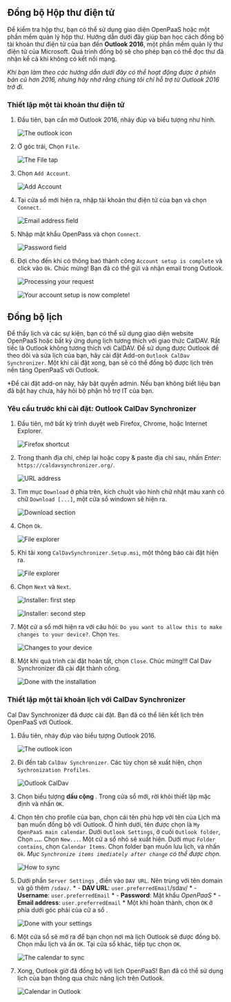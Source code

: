 ## Đồng bộ Hộp thư điện tử

Để kiểm tra hộp thư, bạn có thể sử dụng giao diện OpenPaaS hoặc một phần mềm quản lý hộp thư. Hướng dẫn dưới đây giúp bạn học cách đồng bộ tài khoản thư điện tử của bạn đến **Outlook 2016**, một phần mềm quản lý thư điện tử của Microsoft. Quá trình đồng bộ sẽ cho phép bạn có thể đọc thư đã nhận kể  cả khi không có kết nối mạng.

*Khi bạn làm theo các hướng dẫn dưới đây có thể hoạt động được ở phiên bản cũ hơn 2016, nhưng hãy nhớ rằng chúng tôi chỉ hỗ trợ từ Outlook 2016 trở đi.*

### Thiết lập một tài khoản thư điện tử

1. Đầu tiên, bạn cần mở Outlook 2016, nháy đúp và biểu tượng như hình.

    ![The outlook icon](/account/assets/images/en/windows_home_outlook.png)

2. Ở góc trái, Chọn `File`.

    ![The *File* tap](/account/assets/images/en/windows_setup_outlook_account_0.png)

3. Chọn `Add Account`.

    ![Add Account](/account/assets/images/en/windows_setup_outlook_account_1.png)

4. Tại cửa sổ  mới hiện ra, nhập tài khoản thư điện tử của bạn và chọn `Connect`.

    ![Email address field](/account/assets/images/en/windows_setup_outlook_account_2.png)

5. Nhập mật khẩu OpenPass và chọn `Connect`.

    ![Password field](/account/assets/images/en/windows_setup_outlook_account_3.png)

6. Đợi cho đến khi có thông baó thành công `Account setup is complete` và click vào `Ok`. Chúc mừng! Bạn đã có thể gửi và nhận email trong Outlook.

    ![Processing your request](/account/assets/images/en/windows_setup_outlook_account_4.png)

    ![Your account setup is now complete!](/account/assets/images/en/windows_setup_outlook_account_5.png)

## Đồng bộ lịch

Để thấy lịch và các sự kiện, bạn có thể sử dụng giao diện website OpenPaaS hoặc bất kỳ ứng dụng lịch tương thích với giao thức CalDAV. Rất tiếc là Outlook không tương thích với CalDAV. Để sử dụng được Outlook để theo dõi và sửa lịch của bạn, hãy cài đặt Add-on `Outlook CalDav Synchronizer`. Một khi cài đặt xong, bạn sẽ có thể  đồng bộ được lịch trên nền tảng OpenPaaS với Outlook.

*Để cài đặt add-on này, hãy bật quyền admin. Nếu bạn không biết liệu bạn đã bật hay chưa, hãy hỏi bộ phận hỗ trợ IT của bạn.

### Yêu cầu trước khi cài đặt: Outlook CalDav Synchronizer

1. Đầu tiên, mở bất kỳ trình duyệt web Firefox, Chrome, hoặc Internet Explorer.

    ![Firefox shortcut](/account/assets/images/en/windows_firefox_shortcut.png)

2. Trong thanh địa chỉ, chép lại hoặc copy & paste địa chỉ sau, nhấn *Enter*: `https://caldavsynchronizer.org/`.

    ![URL address](/account/assets/images/en/windows_install_caldavsynchronizer_2.png)

3. Tìm mục `Download` ở phía trên, kích chuột vào hình chữ nhật màu xanh có chữ `Download [...]`, một cửa sổ windown sẽ hiện ra.

    ![Download section](/account/assets/images/en/windows_install_caldavsynchronizer_3.png)

4. Chọn `Ok`.

    ![File explorer](/account/assets/images/en/windows_install_caldavsynchronizer_4.png)

5.  Khi tải xong `CalDavSynchronizer.Setup.msi`, một thông báo cài đặt hiện ra.

    ![File explorer](/account/assets/images/en/windows_install_caldavsynchronizer_5.png)

5. Chọn `Next` và `Next`.

    ![Installer: first step](/account/assets/images/en/windows_install_caldavsynchronizer_6.png)

    ![Installer: second step](/account/assets/images/en/windows_install_caldavsynchronizer_7.png)

7. Một cử a sổ mới hiện ra với câu hỏi: `Do you want to allow this to make changes to your device?`. Chọn `Yes`.

    ![Changes to your device](/account/assets/images/en/windows_install_caldavsynchronizer_8.png)

8. Một khi quá trình cài đặt hoàn tất, chọn `Close`. Chúc mừng!!! Cal Dav Synchronizer đã cài đặt thành công.

    ![Done with the installation](/account/assets/images/en/windows_install_caldavsynchronizer_9.png)

### Thiết lập một tài khoản lịch với CalDav Synchronizer

Cal Dav Synchronizer đã được cài đặt. Bạn đã có thể liên kết lịch trên OpenPaaS với Outlook.

1. Đầu tiên, nháy đúp vào biểu tượng Outlook 2016.

    ![The outlook icon](/account/assets/images/en/windows_home_outlook.png)

2. Đi đến tab `CalDav Synchronizer`. Các tùy chọn sẽ xuất hiện, chọn `Sychronization Profiles`.

    ![Outlook CalDav](/account/assets/images/en/windows_setup_caldavsynchronizer_1.png)

3. Chọn biểu tượng **dấu cộng** . Trong cửa sổ mới, rời khỏi thiết lập mặc định và nhấn `OK`.

4. Chọn tên cho profile của bạn, chọn cái tên phù hợp với tên của Lịch mà bạn muốn đồng bộ với Outlook. Ở hình dưới, tên được chọn là `My OpenPaaS main calendar`. Dưới `Outlook Settings`, ở cuối `Outlook folder`, Chọn **...**. Chọn `New...`. Một cử a sổ nhỏ sẽ xuất hiện. Dưới mục `Folder contains`, chọn `Calendar Items`. Chọn folder bạn muốn lưu lịch, và nhấn `Ok`.
*Mục `Synchronize items imediately after change` có thể được chọn.*

    ![How to sync](/account/assets/images/en/windows_setup_caldavsynchronizer_2.png)

5. Dưới phần `Server Settings` , điền vào `DAV URL`. Nên trùng với tên domain và gõ thêm `/sdav/`.
        * - **DAV URL**: `user.preferredEmail`/sdav/
        * - **Username**: `user.preferredEmail`
        * - **Password**: Mật khẩu *OpenPaaS*
        * - **Email address**: `user.preferredEmail`
        * Một khi hoàn thành, chọn `OK` ở phía dưới góc phải của cử a sổ .

    ![Done with your settings](/account/assets/images/en/windows_setup_caldavsynchronizer_3.png)

6. Một cửa sổ sẽ mở ra để bạn chọn nơi mà lịch Outlook sẽ được đồng bộ. Chọn mẫu lịch và ấn `OK`. Tại cửa sổ khác, tiếp tục chọn `OK`.

    ![The calendar to sync](/account/assets/images/en/windows_setup_caldavsynchronizer_4.png)

7. Xong, Outlook giờ đã đồng bộ với lịch OpenPaaS! Bạn đã có thể sử dụng lịch của bạn thông qua chức năng lịch trên Outlook.

    ![Calendar in Outlook](/account/assets/images/en/windows_setup_caldavsynchronizer_5.png)
